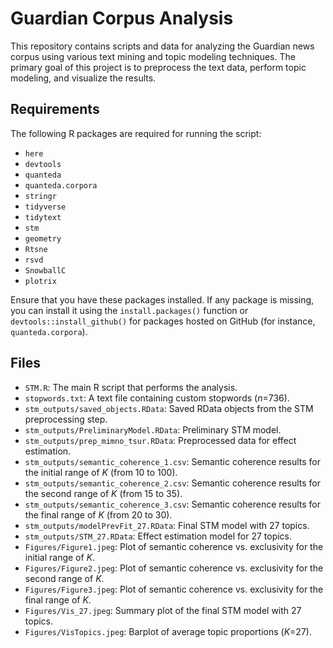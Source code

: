 # Guardian Corpus Analysis

This repository contains scripts and data for analyzing the Guardian news corpus using various text mining and topic modeling techniques. The primary goal of this project is to preprocess the text data, perform topic modeling, and visualize the results.

## Requirements

The following R packages are required for running the script:

- `here`
- `devtools`
- `quanteda`
- `quanteda.corpora`
- `stringr`
- `tidyverse`
- `tidytext`
- `stm`
- `geometry`
- `Rtsne`
- `rsvd`
- `SnowballC`
- `plotrix`

Ensure that you have these packages installed. If any package is missing, you can install it using the `install.packages()` function or `devtools::install_github()` for packages hosted on GitHub (for instance, `quanteda.corpora`).

## Files

- `STM.R`: The main R script that performs the analysis.
- `stopwords.txt`: A text file containing custom stopwords (*n*=736).
- `stm_outputs/saved_objects.RData`: Saved RData objects from the STM preprocessing step.
- `stm_outputs/PreliminaryModel.RData`: Preliminary STM model.
- `stm_outputs/prep_mimno_tsur.RData`: Preprocessed data for effect estimation.
- `stm_outputs/semantic_coherence_1.csv`: Semantic coherence results for the initial range of *K* (from 10 to 100).
- `stm_outputs/semantic_coherence_2.csv`: Semantic coherence results for the second range of *K* (from 15 to 35).
- `stm_outputs/semantic_coherence_3.csv`: Semantic coherence results for the final range of *K* (from 20 to 30).
- `stm_outputs/modelPrevFit_27.RData`: Final STM model with 27 topics.
- `stm_outputs/STM_27.RData`: Effect estimation model for 27 topics.
- `Figures/Figure1.jpeg`: Plot of semantic coherence vs. exclusivity for the initial range of *K*.
- `Figures/Figure2.jpeg`: Plot of semantic coherence vs. exclusivity for the second range of *K*.
- `Figures/Figure3.jpeg`: Plot of semantic coherence vs. exclusivity for the final range of *K*.
- `Figures/Vis_27.jpeg`: Summary plot of the final STM model with 27 topics.
- `Figures/VisTopics.jpeg`: Barplot of average topic proportions (*K*=27).

